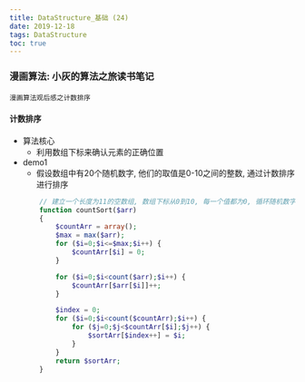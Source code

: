 ```yaml
---
title: DataStructure_基础 (24)
date: 2019-12-18
tags: DataStructure
toc: true
---
```


### 漫画算法: 小灰的算法之旅读书笔记
    漫画算法观后感之计数排序

<!-- more -->

#### 计数排序
- 算法核心
    * 利用数组下标来确认元素的正确位置
- demo1
    * 假设数组中有20个随机数字, 他们的取值是0-10之间的整数, 通过计数排序进行排序
    ```php
        // 建立一个长度为11的空数组, 数组下标从0到10, 每一个值都为0, 循环随机数字, 对应的值索引的值加1
        function countSort($arr)
        {
            $countArr = array();
            $max = max($arr);
            for ($i=0;$i<=$max;$i++) {
                $countArr[$i] = 0;
            }

            for ($i=0;$i<count($arr);$i++) {
                $countArr[$arr[$i]]++;
            }

            $index = 0;
            for ($i=0;$i<count($countArr);$i++) {
                for ($j=0;$j<$countArr[$i];$j++) {
                    $sortArr[$index++] = $i;
                }
            }
            return $sortArr;
        }
    ```



